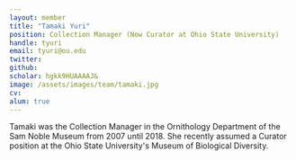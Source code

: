 ```yaml
---
layout: member
title: "Tamaki Yuri"
position: Collection Manager (Now Curator at Ohio State University)
handle: tyuri
email: tyuri@ou.edu
twitter:
github:
scholar: hgkk9HUAAAAJ&
image: /assets/images/team/tamaki.jpg
cv:
alum: true
---
```


Tamaki was the Collection Manager in the Ornithology Department of the Sam Noble Museum from 2007 until 2018. She recently assumed a Curator position at the Ohio State University's Museum of Biological Diversity.
